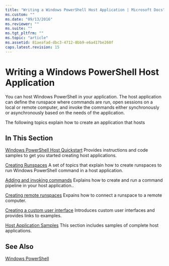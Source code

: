 ```yaml
---
title: "Writing a Windows PowerShell Host Application | Microsoft Docs"
ms.custom: ""
ms.date: "09/13/2016"
ms.reviewer: ""
ms.suite: ""
ms.tgt_pltfrm: ""
ms.topic: "article"
ms.assetid: 81aeafad-dbc3-4712-8bb9-e6a417be260f
caps.latest.revision: 15
---
```

# Writing a Windows PowerShell Host Application
You can host Windows PowerShell in your application. The host application can define the runspace where commands are run, open sessions on a local or remote computer, and invoke the commands either synchronously or asynchronously based on the needs of the application.

 The following topics explain how to create an application that hosts

## In This Section
 [Windows PowerShell Host Quickstart](./windows-powershell-host-quickstart.md)
 Provides instructions and code samples to get you started creating host applications.

 [Creating Runspaces](./creating-runspaces.md)
 A set of topics that explain how to create runspaces to run Windows PowerShell command in a host application.

 [Adding and invoking commands](./adding-and-invoking-commands.md)
 Explains how to create and run a command pipeline in your host application..

 [Creating remote runspaces](./creating-remote-runspaces.md)
 Expains how to connect a runspace to a remote computer.

 [Creating a custom user interface](./creating-a-custom-user-interface.md)
 Introduces custom user interfaces and provides links to examples.

 [Host Application Samples](./host-application-samples.md)
 This section includes samples of complete host applications.

## See Also
 [Windows PowerShell](http://msdn.microsoft.com/en-us/b41a2af3-aec1-402d-8e18-c2c26be461ff)
